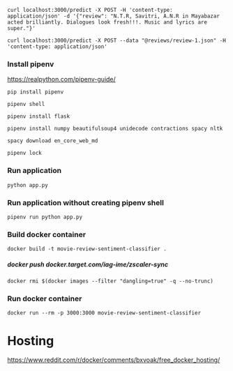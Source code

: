 ```
curl localhost:3000/predict -X POST -H 'content-type: application/json' -d '{"review": "N.T.R, Savitri, A.N.R in Mayabazar acted brilliantly. Dialogues look fresh!!!. Music and lyrics are super."}'

curl localhost:3000/predict -X POST --data "@reviews/review-1.json" -H 'content-type: application/json'
```

### Install pipenv

https://realpython.com/pipenv-guide/

`pip install pipenv`

`pipenv shell`

`pipenv install flask`

`pipenv install numpy beautifulsoup4 unidecode contractions spacy nltk`

`spacy download en_core_web_md`

`pipenv lock`

### Run application
`python app.py`

### Run application without creating pipenv shell
`pipenv run python app.py`

### Build docker container
`docker build -t movie-review-sentiment-classifier .`
##### docker push docker.target.com/iag-ime/zscaler-sync
`docker rmi $(docker images --filter "dangling=true" -q --no-trunc)`
### Run docker container
`docker run --rm -p 3000:3000 movie-review-sentiment-classifier`

# Hosting
https://www.reddit.com/r/docker/comments/bxvoak/free_docker_hosting/
